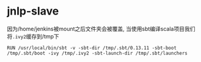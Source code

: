 # jnlp-slave

因为/home/jenkins被mount之后文件夹会被覆盖, 当使用sbt编译scala项目我们将`.ivy2`缓存到/tmp下
```
RUN /usr/local/bin/sbt -v -sbt-dir /tmp/.sbt/0.13.11 -sbt-boot /tmp/.sbt/boot -ivy /tmp/.ivy2 -sbt-launch-dir /tmp/.sbt/launchers
```